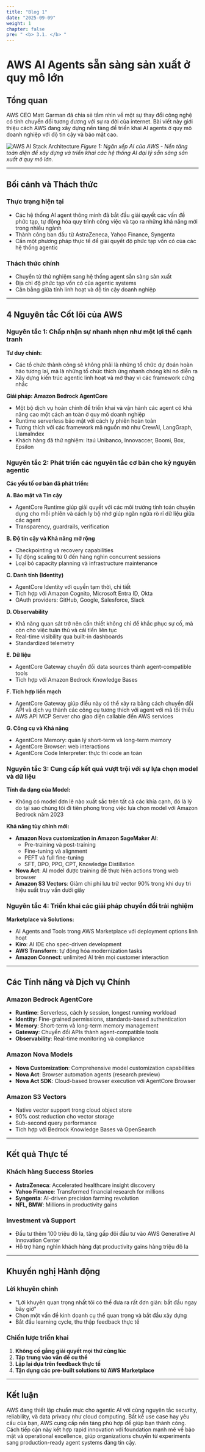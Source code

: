```yaml
---
title: "Blog 1"
date: "2025-09-09"
weight: 1
chapter: false
pre: " <b> 3.1. </b> "
---
```


# AWS AI Agents sẵn sàng sản xuất ở quy mô lớn

## Tổng quan

AWS CEO Matt Garman đã chia sẻ tầm nhìn về một sự thay đổi công nghệ có tính chuyển đổi tương đương với sự ra đời của internet. Bài viết này giới thiệu cách AWS đang xây dựng nền tảng để triển khai AI agents ở quy mô doanh nghiệp với độ tin cậy và bảo mật cao.

![AWS AI Stack Architecture](/images/Blog1.png)
_Figure 1: Ngăn xếp AI của AWS - Nền tảng toàn diện để xây dựng và triển khai các hệ thống AI đại lý sẵn sàng sản xuất ở quy mô lớn._

---

## Bối cảnh và Thách thức

### Thực trạng hiện tại

- Các hệ thống AI agent thông minh đã bắt đầu giải quyết các vấn đề phức tạp, tự động hóa quy trình công việc và tạo ra những khả năng mới trong nhiều ngành
- Thành công ban đầu từ AstraZeneca, Yahoo Finance, Syngenta
- Cần một phương pháp thực tế để giải quyết độ phức tạp vốn có của các hệ thống agentic

### Thách thức chính

- Chuyển từ thử nghiệm sang hệ thống agent sẵn sàng sản xuất
- Địa chỉ độ phức tạp vốn có của agentic systems
- Cân bằng giữa tính linh hoạt và độ tin cậy doanh nghiệp

---

## 4 Nguyên tắc Cốt lõi của AWS

### Nguyên tắc 1: Chấp nhận sự nhanh nhẹn như một lợi thế cạnh tranh

**Tư duy chính:**

- Các tổ chức thành công sẽ không phải là những tổ chức dự đoán hoàn hảo tương lai, mà là những tổ chức thích ứng nhanh chóng khi nó diễn ra
- Xây dựng kiến trúc agentic linh hoạt và mở thay vì các framework cứng nhắc

**Giải pháp: Amazon Bedrock AgentCore**

- Một bộ dịch vụ hoàn chỉnh để triển khai và vận hành các agent có khả năng cao một cách an toàn ở quy mô doanh nghiệp
- Runtime serverless bảo mật với cách ly phiên hoàn toàn
- Tương thích với các framework mã nguồn mở như CrewAI, LangGraph, LlamaIndex
- Khách hàng đã thử nghiệm: Itaú Unibanco, Innovaccer, Boomi, Box, Epsilon

### Nguyên tắc 2: Phát triển các nguyên tắc cơ bản cho kỷ nguyên agentic

**Các yếu tố cơ bản đã phát triển:**

**A. Bảo mật và Tin cậy**

- AgentCore Runtime giúp giải quyết với các môi trường tính toán chuyên dụng cho mỗi phiên và cách ly bộ nhớ giúp ngăn ngừa rò rỉ dữ liệu giữa các agent
- Transparency, guardrails, verification

**B. Độ tin cậy và Khả năng mở rộng**

- Checkpointing và recovery capabilities
- Tự động scaling từ 0 đến hàng nghìn concurrent sessions
- Loại bỏ capacity planning và infrastructure maintenance

**C. Danh tính (Identity)**

- AgentCore Identity với quyền tạm thời, chi tiết
- Tích hợp với Amazon Cognito, Microsoft Entra ID, Okta
- OAuth providers: GitHub, Google, Salesforce, Slack

**D. Observability**

- Khả năng quan sát trở nên cần thiết không chỉ để khắc phục sự cố, mà còn cho việc tuân thủ và cải tiến liên tục
- Real-time visibility qua built-in dashboards
- Standardized telemetry

**E. Dữ liệu**

- AgentCore Gateway chuyển đổi data sources thành agent-compatible tools
- Tích hợp với Amazon Bedrock Knowledge Bases

**F. Tích hợp liền mạch**

- AgentCore Gateway giúp điều này có thể xảy ra bằng cách chuyển đổi API và dịch vụ thành các công cụ tương thích với agent với mã tối thiểu
- AWS API MCP Server cho giao diện callable đến AWS services

**G. Công cụ và Khả năng**

- AgentCore Memory: quản lý short-term và long-term memory
- AgentCore Browser: web interactions
- AgentCore Code Interpreter: thực thi code an toàn

### Nguyên tắc 3: Cung cấp kết quả vượt trội với sự lựa chọn model và dữ liệu

**Tính đa dạng của Model:**

- Không có model đơn lẻ nào xuất sắc trên tất cả các khía cạnh, đó là lý do tại sao chúng tôi đi tiên phong trong việc lựa chọn model với Amazon Bedrock năm 2023

**Khả năng tùy chỉnh mới:**

- **Amazon Nova customization in Amazon SageMaker AI**:
  - Pre-training và post-training
  - Fine-tuning và alignment
  - PEFT và full fine-tuning
  - SFT, DPO, PPO, CPT, Knowledge Distillation
- **Nova Act**: AI model được training để thực hiện actions trong web browser
- **Amazon S3 Vectors**: Giảm chi phí lưu trữ vector 90% trong khi duy trì hiệu suất truy vấn dưới giây

### Nguyên tắc 4: Triển khai các giải pháp chuyển đổi trải nghiệm

**Marketplace và Solutions:**

- AI Agents and Tools trong AWS Marketplace với deployment options linh hoạt
- **Kiro**: AI IDE cho spec-driven development
- **AWS Transform**: tự động hóa modernization tasks
- **Amazon Connect**: unlimited AI trên mọi customer interaction

---

## Các Tính năng và Dịch vụ Chính

### Amazon Bedrock AgentCore

- **Runtime**: Serverless, cách ly session, longest running workload
- **Identity**: Fine-grained permissions, standards-based authentication
- **Memory**: Short-term và long-term memory management
- **Gateway**: Chuyển đổi APIs thành agent-compatible tools
- **Observability**: Real-time monitoring và compliance

### Amazon Nova Models

- **Nova Customization**: Comprehensive model customization capabilities
- **Nova Act**: Browser automation agents (research preview)
- **Nova Act SDK**: Cloud-based browser execution với AgentCore Browser

### Amazon S3 Vectors

- Native vector support trong cloud object store
- 90% cost reduction cho vector storage
- Sub-second query performance
- Tích hợp với Bedrock Knowledge Bases và OpenSearch

---

## Kết quả Thực tế

### Khách hàng Success Stories

- **AstraZeneca**: Accelerated healthcare insight discovery
- **Yahoo Finance**: Transformed financial research for millions
- **Syngenta**: AI-driven precision farming revolution
- **NFL, BMW**: Millions in productivity gains

### Investment và Support

- Đầu tư thêm 100 triệu đô la, tăng gấp đôi đầu tư vào AWS Generative AI Innovation Center
- Hỗ trợ hàng nghìn khách hàng đạt productivity gains hàng triệu đô la

---

## Khuyến nghị Hành động

### Lời khuyên chính

- "Lời khuyên quan trọng nhất tôi có thể đưa ra rất đơn giản: bắt đầu ngay bây giờ"
- Chọn một vấn đề kinh doanh cụ thể quan trọng và bắt đầu xây dựng
- Bắt đầu learning cycle, thu thập feedback thực tế

### Chiến lược triển khai

1. **Không cố gắng giải quyết mọi thứ cùng lúc**
2. **Tập trung vào vấn đề cụ thể**
3. **Lặp lại dựa trên feedback thực tế**
4. **Tận dụng các pre-built solutions từ AWS Marketplace**

---

## Kết luận

AWS đang thiết lập chuẩn mực cho agentic AI với cùng nguyên tắc security, reliability, và data privacy như cloud computing. Bất kể use case hay yêu cầu của bạn, AWS cung cấp nền tảng phù hợp để giúp bạn thành công. Cách tiếp cận này kết hợp rapid innovation với foundation mạnh mẽ về bảo mật và operational excellence, giúp organizations chuyển từ experiments sang production-ready agent systems đáng tin cậy.
